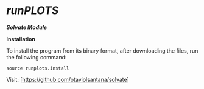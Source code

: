 # _**runPLOTS**_

**_Solvate Module_**

**Installation**

To install the program from its binary format, after downloading the files, run the following command:

	source runplots.install

Visit: [https://github.com/otaviolsantana/solvate]
